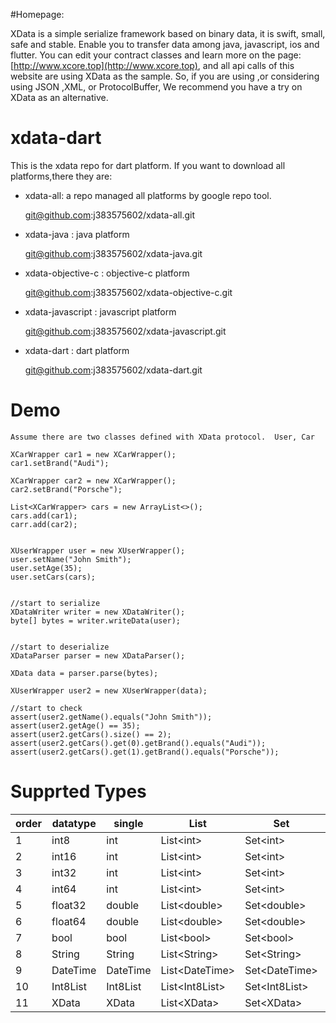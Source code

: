 
#Homepage:
 
 XData is a simple serialize framework based on binary data, it is swift, small, safe and stable. Enable you to transfer data among java, javascript, ios and flutter.
 You can edit your contract classes and learn more on the page: [http://www.xcore.top](http://www.xcore.top), and all api calls of this website are using XData as the sample.
 So, if you are using ,or considering using JSON ,XML, or ProtocolBuffer, We recommend you have a try on XData as an alternative.

# xdata-dart
This is the xdata repo for dart platform. If you want to download all platforms,there they are:

-  xdata-all: a repo managed all platforms by google repo tool.

    git@github.com:j383575602/xdata-all.git

-  xdata-java : java platform

    git@github.com:j383575602/xdata-java.git

-  xdata-objective-c : objective-c platform

    git@github.com:j383575602/xdata-objective-c.git

- xdata-javascript : javascript platform

    git@github.com:j383575602/xdata-javascript.git

-  xdata-dart : dart platform

    git@github.com:j383575602/xdata-dart.git


# Demo
    Assume there are two classes defined with XData protocol.  User, Car

    XCarWrapper car1 = new XCarWrapper();
    car1.setBrand("Audi");

    XCarWrapper car2 = new XCarWrapper();
    car2.setBrand("Porsche");

    List<XCarWrapper> cars = new ArrayList<>();
    cars.add(car1);
    carr.add(car2);


    XUserWrapper user = new XUserWrapper();
    user.setName("John Smith");
    user.setAge(35);
    user.setCars(cars);


    //start to serialize
    XDataWriter writer = new XDataWriter();
    byte[] bytes = writer.writeData(user);


    //start to deserialize
    XDataParser parser = new XDataParser();

    XData data = parser.parse(bytes);

    XUserWrapper user2 = new XUserWrapper(data);
    
    //start to check 
    assert(user2.getName().equals("John Smith"));
    assert(user2.getAge() == 35);
    assert(user2.getCars().size() == 2);
    assert(user2.getCars().get(0).getBrand().equals("Audi"));
    assert(user2.getCars().get(1).getBrand().equals("Porsche"));


# Supprted Types


 |order|datatype |  single |List      | Set   | StringMap|IntMap | LongMap | FloatMap |DoubleMap |
   |-----|-----|---------| ---------|--------|----------|-------|---------|----------|----------|
   |1|int8|int|List\<int>| Set\<int> |Map<String,int>|Map<int,int>| Map<int,int>|Map<double,int>|Map<double,int>|
   |2|int16|int|List\<int>| Set\<int> |Map<String,int>|Map<int,int>| Map<int,int>|Map<double,int>|Map<double,int>|
   |3|int32|int|List\<int>|Set\<int>|Map<String,int>|Map<int,int>| Map<int,int>|Map<double,int>|Map<double,int>|
   |4|int64|int|List\<int>|Set\<int>|Map<String,int>|Map<int,int>| Map<int,int>|Map<double,int>|Map<double,int>|
   |5|float32|double|List\<double>|Set\<double>|Map<String,double>|Map<int,double>| Map<int,double>|Map<double,double>|Map<double,double>|
   |6|float64|double|List\<double>|Set\<double>|Map<String,double>|Map<int,double>| Map<int,double>|Map<double,double>|Map<double,double>|
   |7|bool|bool|List\<bool>|Set\<bool>|Map<String,bool>|Map<int,bool>| Map<int,bool>|Map<double,bool>|Map<double,bool>
   |8|String|String|List\<String>|Set\<String>|Map<String,String>|Map<int,String>| Map<int,String>|Map<double,String>|Map<double,String>|
   |9|DateTime|DateTime|List\<DateTime>|Set\<DateTime>|Map<String,DateTime>|Map<int,DateTime>| Map<int,DateTime>|Map<double,DateTime>|Map<double,DateTime>|
   |10|Int8List|Int8List|List\<Int8List>|Set\<Int8List>|Map<String,Int8List>|Map<int,Int8List>| Map<int,Int8List>|Map<double,Int8List>|Map<double,Int8List>|
   |11|XData|XData|List\<XData>|Set\<XData>|Map<String,XData>|Map<int,XData>| Map<int,XData>|Map<double,XData>|Map<double,XData>|
